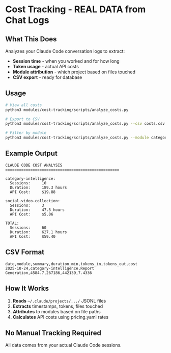 # Cost Tracking - REAL DATA from Chat Logs

## What This Does

Analyzes your Claude Code conversation logs to extract:
- **Session time** - when you worked and for how long
- **Token usage** - actual API costs
- **Module attribution** - which project based on files touched
- **CSV export** - ready for database

## Usage

```bash
# View all costs
python3 modules/cost-tracking/scripts/analyze_costs.py

# Export to CSV
python3 modules/cost-tracking/scripts/analyze_costs.py --csv costs.csv

# Filter by module
python3 modules/cost-tracking/scripts/analyze_costs.py --module category-intelligence
```

## Example Output

```
CLAUDE CODE COST ANALYSIS
==================================================

category-intelligence:
  Sessions:     10
  Duration:     189.3 hours
  API Cost:     $19.88

social-video-collection:
  Sessions:     3
  Duration:     47.5 hours
  API Cost:     $5.06

TOTAL:
  Sessions:     60
  Duration:     627.1 hours
  API Cost:     $59.40
```

## CSV Format

```csv
date,module,summary,duration_min,tokens_in,tokens_out,cost
2025-10-24,category-intelligence,Report Generation,4584.7,267186,442139,7.4336
```

## How It Works

1. **Reads** `~/.claude/projects/.../` JSONL files
2. **Extracts** timestamps, tokens, files touched
3. **Attributes** to modules based on file paths
4. **Calculates** API costs using pricing.yaml rates

## No Manual Tracking Required

All data comes from your actual Claude Code sessions.
